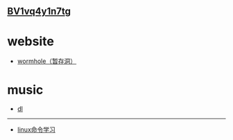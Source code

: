 [BV1vq4y1n7tg](http://b23.tv/gePwMf)
------
# website
+ [wormhole（暂存洞）](https://wormhole.app/?utm_source=homescreen)


# music
+ [dl](https://raw.githubusercontent.com/ICWJW/icwjw.github.io/gh-pages/book/music/dl)
-----
+ [linux命令学习](https://raw.githubusercontent.com/ICWJW/icwjw.github.io/gh-pages/book/linux%20%E5%91%BD%E4%BB%A4)
